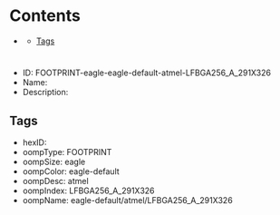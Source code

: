 



Contents
========

* [](#)
	* [Tags](#tags)

# 

- ID: FOOTPRINT-eagle-eagle-default-atmel-LFBGA256_A_291X326
- Name: 
- Description: 

## Tags

- hexID: 
- oompType: FOOTPRINT
- oompSize: eagle
- oompColor: eagle-default
- oompDesc: atmel
- oompIndex: LFBGA256_A_291X326
- oompName: eagle-default/atmel/LFBGA256_A_291X326
